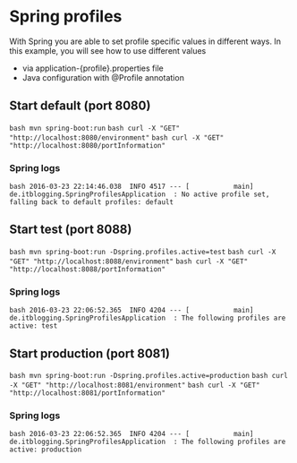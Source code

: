 # Spring profiles
With Spring you are able to set profile specific values in different ways.
In this example, you will see how to use different values 
- via application-{profile}.properties file
- Java configuration with @Profile annotation

## Start default (port 8080)
```bash mvn spring-boot:run```
```bash curl -X "GET" "http://localhost:8080/environment"```
```bash curl -X "GET" "http://localhost:8080/portInformation"```

### Spring logs
```bash 2016-03-23 22:14:46.038  INFO 4517 --- [           main] de.itblogging.SpringProfilesApplication  : No active profile set, falling back to default profiles: default```

## Start test (port 8088)
```bash mvn spring-boot:run -Dspring.profiles.active=test```
```bash curl -X "GET" "http://localhost:8088/environment"```
```bash curl -X "GET" "http://localhost:8088/portInformation"```

### Spring logs
```bash 2016-03-23 22:06:52.365  INFO 4204 --- [           main] de.itblogging.SpringProfilesApplication  : The following profiles are active: test```

## Start production (port 8081)
```bash mvn spring-boot:run -Dspring.profiles.active=production```
```bash curl -X "GET" "http://localhost:8081/environment"```
```bash curl -X "GET" "http://localhost:8081/portInformation"```

### Spring logs
```bash 2016-03-23 22:06:52.365  INFO 4204 --- [           main] de.itblogging.SpringProfilesApplication  : The following profiles are active: production```